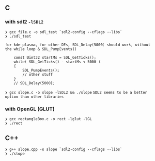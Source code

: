 ## C

### with sdl2 `-lSDL2`

```
❯ gcc file.c -o sdl_test `sdl2-config --cflags --libs`
❯ ./sdl_test
```

`for kde plasma, for other DEs, SDL_Delay(5000) should work, without the while loop & SDL_PumpEvents()`

```
    const Uint32 startMs = SDL_GetTicks();
    while( SDL_GetTicks() - startMs < 5000 )
    {
        SDL_PumpEvents();
        // other stuff
    }
    // SDL_Delay(5000);
```

`❯ gcc slope.c -o slope -lSDL2 && ./slope`
`SDL2 seems to be a better option than other libraries`

### with OpenGL (GLUT)

```
❯ gcc rectangleBox.c -o rect -lglut -lGL
❯ ./rect
```

## C++

```
❯ g++ slope.cpp -o slope `sdl2-config --cflags --libs`
❯ ./slope
```
